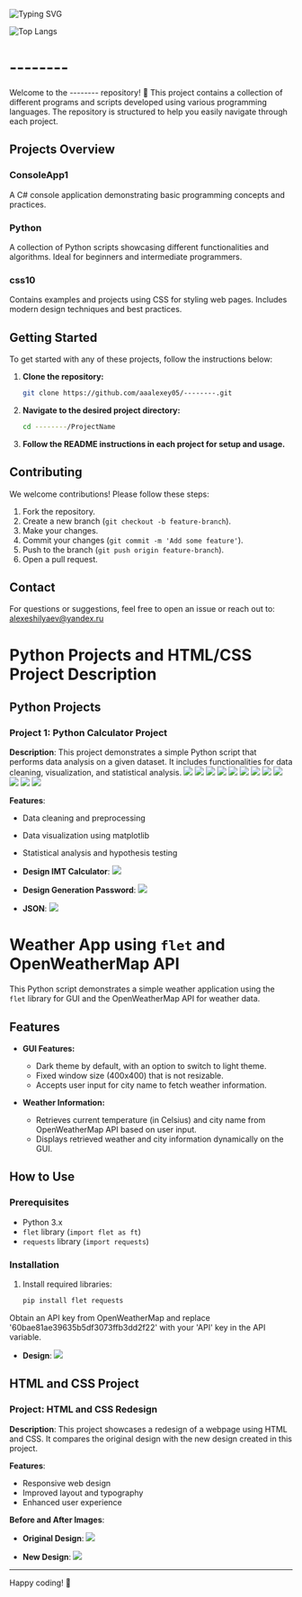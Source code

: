 ![Typing SVG](https://readme-typing-svg.herokuapp.com?color=%2336BCF7&lines=Welcome+to+my+git+page.)

![Top Langs](https://github-readme-stats.vercel.app/api/top-langs/?username=aaalexey05&layout=compact)

# --------

Welcome to the -------- repository! 🎉 This project contains a collection of different programs and scripts developed using various programming languages. The repository is structured to help you easily navigate through each project.

## Projects Overview

### ConsoleApp1
A C# console application demonstrating basic programming concepts and practices.

### Python
A collection of Python scripts showcasing different functionalities and algorithms. Ideal for beginners and intermediate programmers.

### css10
Contains examples and projects using CSS for styling web pages. Includes modern design techniques and best practices.

## Getting Started

To get started with any of these projects, follow the instructions below:

1. **Clone the repository:**
    ```bash
    git clone https://github.com/aaalexey05/--------.git
    ```
2. **Navigate to the desired project directory:**
    ```bash
    cd --------/ProjectName
    ```
3. **Follow the README instructions in each project for setup and usage.**

## Contributing

We welcome contributions! Please follow these steps:

1. Fork the repository.
2. Create a new branch (`git checkout -b feature-branch`).
3. Make your changes.
4. Commit your changes (`git commit -m 'Add some feature'`).
5. Push to the branch (`git push origin feature-branch`).
6. Open a pull request.

## Contact

For questions or suggestions, feel free to open an issue or reach out to: alexeshilyaev@yandex.ru

# Python Projects and HTML/CSS Project Description

## Python Projects

### Project 1: Python Calculator Project
**Description**: This project demonstrates a simple Python script that performs data analysis on a given dataset. It includes functionalities for data cleaning, visualization, and statistical analysis.
![](https://github.com/aaalexey05/--------/blob/main/file/image7.png)
![](https://github.com/aaalexey05/--------/blob/main/file/image8.png)
![](https://github.com/aaalexey05/--------/blob/main/file/image9.png)
![](https://github.com/aaalexey05/--------/blob/main/file/image10.png)
![](https://github.com/aaalexey05/--------/blob/main/file/image11.png)
![](https://github.com/aaalexey05/--------/blob/main/file/image12.png)
![](https://github.com/aaalexey05/--------/blob/main/file/image13.png)
![](https://github.com/aaalexey05/--------/blob/main/file/image14.png)
![](https://github.com/aaalexey05/--------/blob/main/file/image15.png)
![](https://github.com/aaalexey05/--------/blob/main/file/image16.png)
![](https://github.com/aaalexey05/--------/blob/main/file/image17.png)
![](https://github.com/aaalexey05/--------/blob/main/file/image18.png)


**Features**:
- Data cleaning and preprocessing
- Data visualization using matplotlib
- Statistical analysis and hypothesis testing
  
- **Design IMT Calculator**:
![](https://github.com/aaalexey05/--------/blob/main/file/image4.png)

- **Design Generation Password**:
![](https://github.com/aaalexey05/--------/blob/main/file/image5.png)
  
- **JSON**:
![](https://github.com/aaalexey05/--------/blob/main/file/image6.png)     

# Weather App using `flet` and OpenWeatherMap API

This Python script demonstrates a simple weather application using the `flet` library for GUI and the OpenWeatherMap API for weather data.

## Features

- **GUI Features:**
  - Dark theme by default, with an option to switch to light theme.
  - Fixed window size (400x400) that is not resizable.
  - Accepts user input for city name to fetch weather information.

- **Weather Information:**
  - Retrieves current temperature (in Celsius) and city name from OpenWeatherMap API based on user input.
  - Displays retrieved weather and city information dynamically on the GUI.

## How to Use

### Prerequisites

- Python 3.x
- `flet` library (`import flet as ft`)
- `requests` library (`import requests`)

### Installation

1. Install required libraries:
   ```bash
   pip install flet requests
Obtain an API key from OpenWeatherMap and replace '60bae81ae39635b5df3073ffb3dd2f22' with your 'API' key in the API variable.
- **Design**:
![](https://github.com/aaalexey05/--------/blob/main/file/image3.png)  


## HTML and CSS Project

### Project: HTML and CSS Redesign
**Description**: This project showcases a redesign of a webpage using HTML and CSS. It compares the original design with the new design created in this project.

**Features**:
- Responsive web design
- Improved layout and typography
- Enhanced user experience

**Before and After Images**:
- **Original Design**:
![](https://github.com/aaalexey05/--------/blob/main/file/image2.png)    

- **New Design**:
![](https://github.com/aaalexey05/--------/blob/main/file/image1.png)    


---



Happy coding! 🚀
